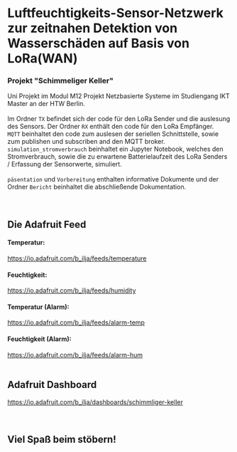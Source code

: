 # Luftfeuchtigkeits-Sensor-Netzwerk zur zeitnahen Detektion von Wasserschäden auf Basis von LoRa(WAN)
### Projekt "Schimmeliger Keller"
Uni Projekt im Modul M12 Projekt Netzbasierte Systeme im Studiengang IKT Master an der HTW Berlin. <br>
<br>
Im Ordner `TX` befindet sich der code für den LoRa Sender und die auslesung des Sensors.
Der Ordner `RX` enthält den code für den LoRa Empfänger.<br>
`MQTT` beinhaltet den code zum auslesen der seriellen Schnittstelle, sowie zum publishen und subscriben and den MQTT broker.<br>
`simulation_stromverbrauch` beinhaltet ein Jupyter Notebook, welches den Stromverbrauch, sowie die zu erwartene Batterielaufzeit des LoRa Senders / Erfassung der Sensorwerte, simuliert.<br><br>
`päsentation` und `Vorbereitung` enthalten informative Dokumente und der Ordner `Bericht` beinhaltet die abschließende Dokumentation.<br>
<br>
<br>

## Die Adafruit Feed

#### Temperatur:
https://io.adafruit.com/b_ilja/feeds/temperature

#### Feuchtigkeit:
https://io.adafruit.com/b_ilja/feeds/humidity

#### Temperatur (Alarm):
https://io.adafruit.com/b_ilja/feeds/alarm-temp

#### Feuchtigkeit (Alarm):
https://io.adafruit.com/b_ilja/feeds/alarm-hum
<br>
<br>

## Adafruit Dashboard
https://io.adafruit.com/b_ilja/dashboards/schimmliger-keller
<br>
<br>
<br>

## Viel Spaß beim stöbern!
<br>
